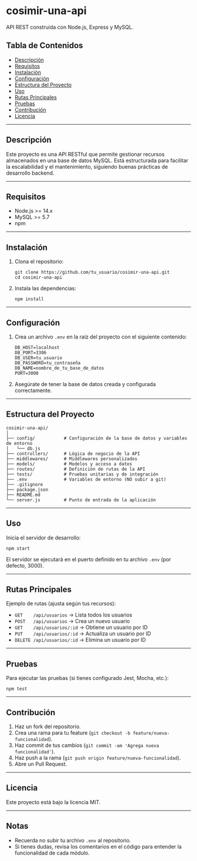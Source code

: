 # cosimir-una-api

API REST construida con Node.js, Express y MySQL.

## Tabla de Contenidos

- [Descripción](#descripción)
- [Requisitos](#requisitos)
- [Instalación](#instalación)
- [Configuración](#configuración)
- [Estructura del Proyecto](#estructura-del-proyecto)
- [Uso](#uso)
- [Rutas Principales](#rutas-principales)
- [Pruebas](#pruebas)
- [Contribución](#contribución)
- [Licencia](#licencia)

---

## Descripción

Este proyecto es una API RESTful que permite gestionar recursos almacenados en una base de datos MySQL. Está estructurada para facilitar la escalabilidad y el mantenimiento, siguiendo buenas prácticas de desarrollo backend.

---

## Requisitos

- Node.js >= 14.x
- MySQL >= 5.7
- npm

---

## Instalación

1. Clona el repositorio:

   ```
   git clone https://github.com/tu_usuario/cosimir-una-api.git
   cd cosimir-una-api
   ```

2. Instala las dependencias:
   ```
   npm install
   ```

---

## Configuración

1. Crea un archivo `.env` en la raíz del proyecto con el siguiente contenido:

   ```
   DB_HOST=localhost
   DB_PORT=3306
   DB_USER=tu_usuario
   DB_PASSWORD=tu_contraseña
   DB_NAME=nombre_de_tu_base_de_datos
   PORT=3000
   ```

2. Asegúrate de tener la base de datos creada y configurada correctamente.

---

## Estructura del Proyecto

```
cosimir-una-api/
│
├── config/           # Configuración de la base de datos y variables de entorno
│   └── db.js
├── controllers/      # Lógica de negocio de la API
├── middlewares/      # Middlewares personalizados
├── models/           # Modelos y acceso a datos
├── routes/           # Definición de rutas de la API
├── tests/            # Pruebas unitarias y de integración
├── .env              # Variables de entorno (NO subir a git)
├── .gitignore
├── package.json
├── README.md
└── server.js         # Punto de entrada de la aplicación
```

---

## Uso

Inicia el servidor de desarrollo:

```
npm start
```

El servidor se ejecutará en el puerto definido en tu archivo `.env` (por defecto, 3000).

---

## Rutas Principales

Ejemplo de rutas (ajusta según tus recursos):

- `GET    /api/usuarios` → Lista todos los usuarios
- `POST   /api/usuarios` → Crea un nuevo usuario
- `GET    /api/usuarios/:id` → Obtiene un usuario por ID
- `PUT    /api/usuarios/:id` → Actualiza un usuario por ID
- `DELETE /api/usuarios/:id` → Elimina un usuario por ID

---

## Pruebas

Para ejecutar las pruebas (si tienes configurado Jest, Mocha, etc.):

```
npm test
```

---

## Contribución

1. Haz un fork del repositorio.
2. Crea una rama para tu feature (`git checkout -b feature/nueva-funcionalidad`).
3. Haz commit de tus cambios (`git commit -am 'Agrega nueva funcionalidad'`).
4. Haz push a la rama (`git push origin feature/nueva-funcionalidad`).
5. Abre un Pull Request.

---

## Licencia

Este proyecto está bajo la licencia MIT.

---

## Notas

- Recuerda no subir tu archivo `.env` al repositorio.
- Si tienes dudas, revisa los comentarios en el código para entender la funcionalidad de cada módulo.
